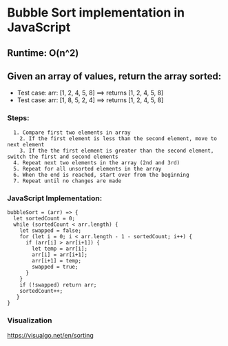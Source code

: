 
# Bubble Sort implementation in JavaScript

## Runtime: O(n^2)

## Given an array of values, return the array sorted:
* Test case: arr: [1, 2, 4, 5, 8] ==> returns [1, 2, 4, 5, 8]
* Test case: arr: [1, 8, 5, 2, 4] ==> returns [1, 2, 4, 5, 8]

### Steps:
```pseudo
  1. Compare first two elements in array
    2. If the first element is less than the second element, move to next element
    3. If the the first element is greater than the second element, switch the first and second elements
  4. Repeat next two elements in the array (2nd and 3rd)
  5. Repeat for all unsorted elements in the array
  6. When the end is reached, start over from the beginning
  7. Repeat until no changes are made
```
### JavaScript Implementation:
```JS
bubbleSort = (arr) => {
  let sortedCount = 0;
  while (sortedCount < arr.length) {
    let swapped = false;
    for (let i = 0; i < arr.length - 1 - sortedCount; i++) {
      if (arr[i] > arr[i+1]) {
        let temp = arr[i];
        arr[i] = arr[i+1];
        arr[i+1] = temp;
        swapped = true;
      }
    }
    if (!swapped) return arr;
    sortedCount++;
   }
}
```

### Visualization
https://visualgo.net/en/sorting

    
  
